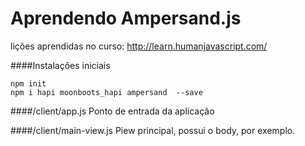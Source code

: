 Aprendendo Ampersand.js
=======================

lições aprendidas no curso: http://learn.humanjavascript.com/

####Instalações iniciais
```
npm init
npm i hapi moonboots_hapi ampersand  --save
```

####/client/app.js
Ponto de entrada da aplicação

####/client/main-view.js
Piew principal, possui o body, por exemplo.